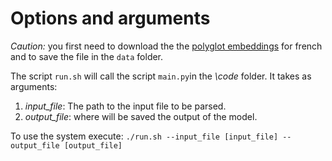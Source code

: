 # Options and arguments

*Caution:* you first need to download the the [polyglot embeddings](https://sites.google.com/site/rmyeid/projects/polyglot) for french and to save the file in the `data` folder.

The script `run.sh` will call the script `main.py`in the *\code* folder. It takes as arguments:
1. *input_file*: The path to the input file to be parsed.
2. *output_file*: where will be saved the output of the model.

To use the system execute:
`./run.sh --input_file [input_file] --output_file [output_file]`